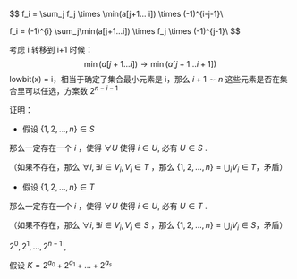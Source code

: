 $$
f_i = \sum_j f_j \times \min(a[j+1... i]) \times (-1)^{i-j-1}\\

f_i = (-1)^{i} \sum_j\min(a[j+1...i]) \times  f_j \times (-1)^{j-1}\\
$$

考虑 i 转移到 i+1 时候：
$$
\min(a[j+1...i]) \to \min(a[j+1...i+1])
$$
lowbit(x) = i，相当于确定了集合最小元素是 i，那么 $i+1\sim n$ 这些元素是否在集合里可以任选，方案数 $2^{n-i-1}$ 

证明：

* 假设 $\{1,2,\dots, n\}\in S$  

那么一定存在一个 $i$ ，使得 $\forall  U$ 使得 $i\in U$, 必有  $U\in S​$ .

（如果不存在，那么 $\forall i, \exists i\in V_i, V_i\in T$ ，那么 $\{1,2,\dots, n\}=\bigcup_i V_i \in T$，矛盾）  

* 假设 $\{1,2,\dots, n\}\in T$  

那么一定存在一个 $i$ ，使得 $\forall  U$ 使得 $i\in U$, 必有  $U\in T$ .

（如果不存在，那么 $\forall i, \exists i\in V_i, V_i\in S$ ，那么 $\{1,2,\dots, n\}=\bigcup_i V_i \in S$，矛盾）  



$2^0 , 2^1, \dots, 2^{n-1}$ , 

假设 $K=2^{a_0}+2^{a_1}+\dots +2^{a_s}$ 